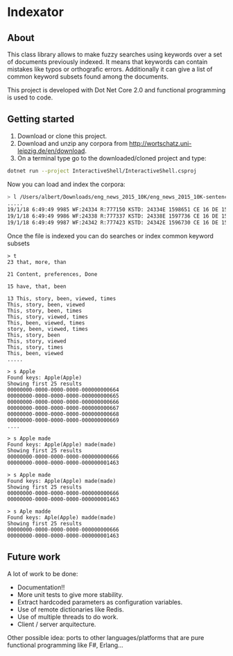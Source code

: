 # Indexator

## About

This class library allows to make fuzzy searches using keywords over a set of documents previously indexed. It means that keywords can contain mistakes like typos or orthografic errors. Additionally it can give a list of common keyword subsets found among the documents.

This project is developed with Dot Net Core 2.0 and functional programming is used to code.

## Getting started

1. Download or clone this project.
1. Download and unzip any corpora from <http://wortschatz.uni-leipzig.de/en/download>.
1. On a terminal type go to the downloaded/cloned project and type:

```bash
dotnet run --project InteractiveShell/InteractiveShell.csproj
```

Now you can load and index the corpora:

``` bash
> l /Users/albert/Downloads/eng_news_2015_10K/eng_news_2015_10K-sentences.txt
.....
19/1/18 6:49:49 9985 WF:24334 R:777150 KSTD: 24334E 1598651 CE 16 DE 1594427
19/1/18 6:49:49 9986 WF:24338 R:777337 KSTD: 24338E 1597736 CE 16 DE 1593512
19/1/18 6:49:49 9987 WF:24342 R:777423 KSTD: 24342E 1596730 CE 16 DE 1592503
```

Once the file is indexed you can do searches or index common keyword subsets

``` text
> t
23 that, more, than

21 Content, preferences, Done

15 have, that, been

13 This, story, been, viewed, times
This, story, been, viewed
This, story, been, times
This, story, viewed, times
This, been, viewed, times
story, been, viewed, times
This, story, been
This, story, viewed
This, story, times
This, been, viewed
.....
```

``` text
> s Apple
Found keys: Apple(Apple)
Showing first 25 results
00000000-0000-0000-0000-000000000664
00000000-0000-0000-0000-000000000665
00000000-0000-0000-0000-000000000666
00000000-0000-0000-0000-000000000667
00000000-0000-0000-0000-000000000668
00000000-0000-0000-0000-000000000669
....

> s Apple made
Found keys: Apple(Apple) made(made)
Showing first 25 results
00000000-0000-0000-0000-000000000666
00000000-0000-0000-0000-000000001463

> s Apple made
Found keys: Apple(Apple) made(made)
Showing first 25 results
00000000-0000-0000-0000-000000000666
00000000-0000-0000-0000-000000001463

> s Aple madde
Found keys: Aple(Apple) madde(made)
Showing first 25 results
00000000-0000-0000-0000-000000000666
00000000-0000-0000-0000-000000001463

```

## Future work

A lot of work to be done:

* Documentation!!
* More unit tests to give more stability.
* Extract hardcoded parameters as configuration variables.
* Use of remote dictionaries like Redis.
* Use of multiple threads to do work.
* Client / server arquitecture.

Other possible idea: ports to other languages/platforms that are pure functional programming like F#, Erlang...